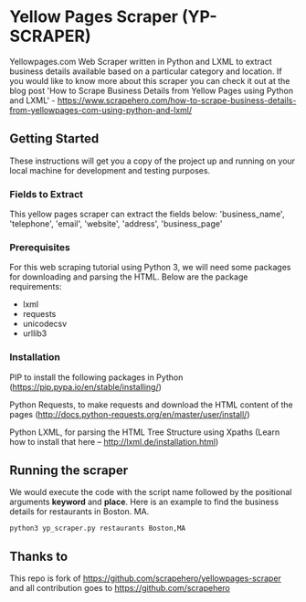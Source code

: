 # Yellow Pages Scraper (YP-SCRAPER)

Yellowpages.com Web Scraper written in Python and LXML to extract business details available based on a particular category and location.
If you would like to know more about this scraper you can check it out at the blog post 'How to Scrape Business Details from Yellow Pages using Python and LXML' - https://www.scrapehero.com/how-to-scrape-business-details-from-yellowpages-com-using-python-and-lxml/

## Getting Started

These instructions will get you a copy of the project up and running on your local machine for development and testing purposes.

### Fields to Extract

This yellow pages scraper can extract the fields below:
'business_name', 'telephone', 'email', 'website', 'address', 'business_page'

### Prerequisites

For this web scraping tutorial using Python 3, we will need some packages for downloading and parsing the HTML. 
Below are the package requirements:

 - lxml
 - requests
 - unicodecsv
 - urllib3

### Installation

PIP to install the following packages in Python (https://pip.pypa.io/en/stable/installing/) 

Python Requests, to make requests and download the HTML content of the pages (http://docs.python-requests.org/en/master/user/install/)

Python LXML, for parsing the HTML Tree Structure using Xpaths (Learn how to install that here – http://lxml.de/installation.html)

## Running the scraper
We would execute the code with the script name followed by the positional arguments **keyword** and **place**. Here is an example
to find the business details for restaurants in Boston. MA.

```
python3 yp_scraper.py restaurants Boston,MA
```
## Thanks to

This repo is fork of https://github.com/scrapehero/yellowpages-scraper and all contribution goes to https://github.com/scrapehero

